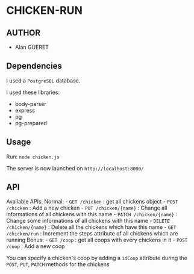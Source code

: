 # CHICKEN-RUN

## AUTHOR

- Alan GUERET

## Dependencies

I used a `PostgreSQL` database.

I used these libraries:
  - body-parser
  - express
  - pg
  - pg-prepared

## Usage

Run: `node chicken.js`

The server is now launched on `http://localhost:8000/`

## API

Available APIs:
  Normal:
    - `GET /chicken` : get all chickens object
    - `POST /chicken` : Add a new chicken
    - `PUT /chicken/{name}` : Change all informations of all chickens with this name
    - `PATCH /chicken/{name}` : Change some informations of all chickens with this name
    - `DELETE /chicken/{name}` : Delete all the chickens which have this name
    - `GET /chicken/run` : Increment the steps attribute of all chickens which are running
  Bonus:
    - `GET /coop` : get all coops with every chickens in it
    - `POST /coop` : Add a new coop

You can specify a chicken's coop by adding a `idCoop` attribute during the `POST`, `PUT`, `PATCH` methods for the chickens
